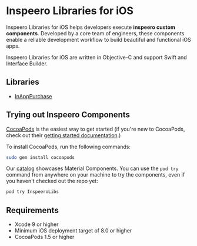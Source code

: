 # Inspeero Libraries for iOS

Inspeero Libraries for iOS helps developers execute **inspeero custom components**. Developed by a core team of engineers, these components enable a reliable development workflow to build beautiful and functional iOS apps.

Inspeero Libraries for iOS are written in Objective-C and support Swift and Interface Builder.

## Libraries

- [InAppPurchase](Components/InAppPurchase)

## Trying out Inspeero Components

[CocoaPods](https://cocoapods.org/) is the easiest way to get started (if you're new to CocoaPods,
check out their [getting started documentation](https://guides.cocoapods.org/using/getting-started.html).)

To install CocoaPods, run the following commands:

```bash
sudo gem install cocoapods
```

Our [catalog](catalog/) showcases Material Components. You can use the `pod try` command from anywhere on your machine to try the components, even if you haven't checked out the repo yet:

``` bash
pod try InspeeroLibs
```

## Requirements

- Xcode 9 or higher
- Minimum iOS deployment target of 8.0 or higher
- CocoaPods 1.5 or higher
